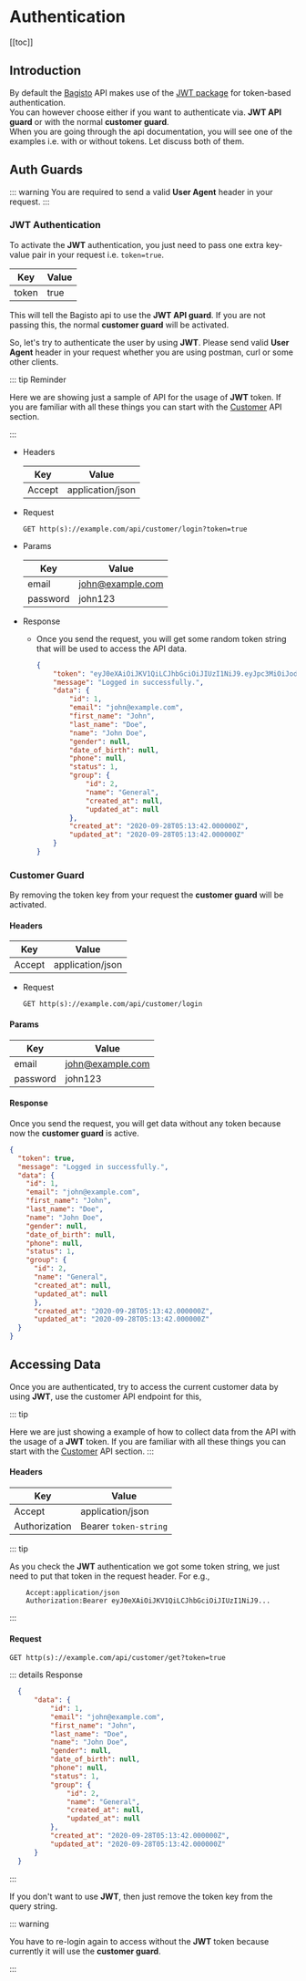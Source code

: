 # Authentication

[[toc]]

## Introduction

By default the [Bagisto](https://bagisto.com) API makes use of the [JWT package](https://jwt.io/) for token-based authentication.  
You can however choose either if you want to authenticate via. **JWT API guard** or with the normal **customer guard**.  
When you are going through the api documentation, you will see one of the examples i.e. with or without tokens. Let discuss both of them.

## Auth Guards

::: warning
You are required to send a valid **User Agent** header in your request.
:::

### JWT Authentication

To activate the **JWT** authentication, you just need to pass one extra key-value pair in your request i.e. `token=true`.

  | Key   | Value |
  | ----- | ----- |
  | token | true  |

This will tell the Bagisto api to use the **JWT API guard**. If you are not passing this, the normal **customer guard** will be activated.  


So, let's try to authenticate the user by using **JWT**. Please send valid **User Agent** header in your request whether you are using postman, curl or some other clients.

::: tip Reminder

  Here we are showing just a sample of API for the usage of **JWT** token. If you are familiar with all these things you can start with the [Customer](./customers) API section.

:::

- Headers

  | Key    | Value            |
  | ------ | ---------------- |
  | Accept | application/json |

- Request

  `GET http(s)://example.com/api/customer/login?token=true`

- Params

  | Key      | Value            |
  | -------- | ---------------- |
  | email    | john@example.com |
  | password | john123          |

- Response

  - Once you send the request, you will get some random token string that will be used to access the API data.

    ~~~json
    {
        "token": "eyJ0eXAiOiJKV1QiLCJhbGciOiJIUzI1NiJ9.eyJpc3MiOiJodHRwOlwvXC9sb2NhbGhvc3RcL2RldmVsb3BtZW50XC9iYWdpc3RvLW1hc3RlclwvcHVibGljXC9hcGlcL2N1c3RvbWVyXC9sb2dpbiIsImlhdCI6MTYxMDY5Njk2MSwiZXhwIjoxNjEwNzAwNTYxLCJuYmYiOjE2MTA2OTY5NjEsImp0aSI6IkpuMU9aUWoxd1BVaXlLaHQiLCJzdWIiOjEsInBydiI6IjhmY2EwODhhYmFlMmY5YThmODRhNWYwYmY2YTY1MjQ0OTA1NWJlMDAifQ.6mKgyRgMHxi_W6gf2cgb7Rdcut73L1YEBauYZ8soKSU",
        "message": "Logged in successfully.",
        "data": {
            "id": 1,
            "email": "john@example.com",
            "first_name": "John",
            "last_name": "Doe",
            "name": "John Doe",
            "gender": null,
            "date_of_birth": null,
            "phone": null,
            "status": 1,
            "group": {
                "id": 2,
                "name": "General",
                "created_at": null,
                "updated_at": null
            },
            "created_at": "2020-09-28T05:13:42.000000Z",
            "updated_at": "2020-09-28T05:13:42.000000Z"
        }
    }
    ~~~

### Customer Guard

By removing the token key from your request the **customer guard** will be activated.

#### Headers

  | Key    | Value            |
  | ------ | ---------------- |
  | Accept | application/json |

- Request

  `GET http(s)://example.com/api/customer/login`

#### Params

  | Key      | Value            |
  | -------- | ---------------- |
  | email    | john@example.com |
  | password | john123          |

#### Response
Once you send the request, you will get data without any token because now the **customer guard** is active.

```json
{
  "token": true,
  "message": "Logged in successfully.",
  "data": {
    "id": 1,
    "email": "john@example.com",
    "first_name": "John",
    "last_name": "Doe",
    "name": "John Doe",
    "gender": null,
    "date_of_birth": null,
    "phone": null,
    "status": 1,
    "group": {
      "id": 2,
      "name": "General",
      "created_at": null,
      "updated_at": null
      },
      "created_at": "2020-09-28T05:13:42.000000Z",
      "updated_at": "2020-09-28T05:13:42.000000Z"
  }
}
```

## Accessing Data

Once you are authenticated, try to access the current customer data by using **JWT**, use the customer API endpoint for this,

::: tip

Here we are just showing a example of how to collect data from the API with the usage of a **JWT** token.
If you are familiar with all these things you can start with the [Customer](./customers) API section.
:::

#### Headers

  | Key           | Value                 |
  | ------------- | --------------------- |
  | Accept        | application/json      |
  | Authorization | Bearer `token-string` |

::: tip

As you check the **JWT** authentication we got some token string, we just need to put that token in the request header. For e.g.,

~~~request-header
    Accept:application/json
    Authorization:Bearer eyJ0eXAiOiJKV1QiLCJhbGciOiJIUzI1NiJ9...
~~~

:::

#### Request

  `GET http(s)://example.com/api/customer/get?token=true`

::: details Response

```json
  {
      "data": {
          "id": 1,
          "email": "john@example.com",
          "first_name": "John",
          "last_name": "Doe",
          "name": "John Doe",
          "gender": null,
          "date_of_birth": null,
          "phone": null,
          "status": 1,
          "group": {
              "id": 2,
              "name": "General",
              "created_at": null,
              "updated_at": null
          },
          "created_at": "2020-09-28T05:13:42.000000Z",
          "updated_at": "2020-09-28T05:13:42.000000Z"
      }
  }
```

:::

If you don't want to use **JWT**, then just remove the token key from the query string.

::: warning

  You have to re-login again to access without the **JWT** token because currently it will use the **customer guard**.

:::
